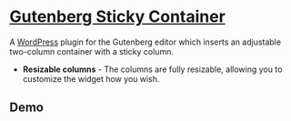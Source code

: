 # [Gutenberg Sticky Container](http://naxulanth.github.io/gutenberg-sticky-container/)

A [WordPress](https://www.wordpress.org) plugin for the Gutenberg editor which inserts an adjustable two-column container with a sticky column.

- **Resizable columns** - The columns are fully resizable, allowing you to customize the widget how you wish.

## Demo
